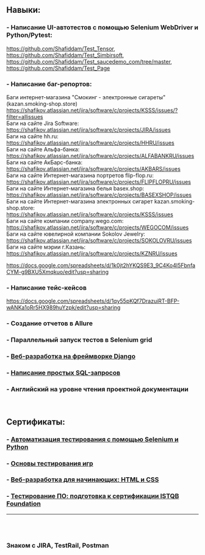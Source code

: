 ## Навыки:
### - Написание UI-автотестов с помощью Selenium WebDriver и Python/Pytest:
https://github.com/Shafiddam/Test_Tensor, https://github.com/Shafiddam/Test_Simbirsoft, https://github.com/Shafiddam/Test_saucedemo_com/tree/master, https://github.com/Shafiddam/Test_Page  
### - Написание баг-репортов:  
Баги интернет-магазина "Смокинг - электронные сигареты"(kazan.smoking-shop.store)  https://shafikov.atlassian.net/jira/software/c/projects/KSSS/issues/?filter=allissues  
Баги на сайте Jira Software: https://shafikov.atlassian.net/jira/software/c/projects/JIRA/issues  
Баги на сайте hh.ru: https://shafikov.atlassian.net/jira/software/c/projects/HHRU/issues  
Баги на сайте Альфа-банка: https://shafikov.atlassian.net/jira/software/c/projects/ALFABANKRU/issues  
Баги на сайте АкБарс-банка: https://shafikov.atlassian.net/jira/software/c/projects/AKBARS/issues  
Баги на сайте Интернет-магазина портретов flip-flop.ru: https://shafikov.atlassian.net/jira/software/c/projects/FLIPFLOPRU/issues  
Баги на сайте Интернет-магазина белья basex.shop: https://shafikov.atlassian.net/jira/software/c/projects/BASEXSHOP/issues  
Баги на сайте Интернет-магазина электронных сигарет kazan.smoking-shop.store: https://shafikov.atlassian.net/jira/software/c/projects/KSSS/issues    
Баги на сайте компании company.wego.com: https://shafikov.atlassian.net/jira/software/c/projects/WEGOCOM/issues  
Баги на сайте ювелирной компании Sokolov Jewelry: https://shafikov.atlassian.net/jira/software/c/projects/SOKOLOVRU/issues  
Баги на сайте мэрии г.Казань: https://shafikov.atlassian.net/jira/software/c/projects/KZNRU/issues  


https://docs.google.com/spreadsheets/d/1k0jt2hYKQS9E3_9C4Ko4I5FbnfaCYM-g9BXU5Xmqkuo/edit?usp=sharing  

### - Написание тейс-кейсов   
https://docs.google.com/spreadsheets/d/1qy55pKQf7DrazuiRT-BFP-wANKa1oRr5HX989huYzpk/edit?usp=sharing

### - Cоздание отчетов в Allure 
### - Параллельный запуск тестов в Selenium grid  
### - [Веб-разработка на фреймворке Django](https://github.com/Shafiddam/DJango_02122021/tree/master)
### - [Написание простых SQL-запросов](https://github.com/Shafiddam/SQL)  
### - Английский на уровне чтения проектной документации
<br>

## Сертификаты:
### - [Автоматизация тестирования с помощью Selenium и Python](https://stepik.org/certificate/95831e9f5dc8ebd9509b839678dfe3ff7835b27d.pdf)
### - [Основы тестирования игр](https://stepik.org/cert/1436950)
### - [Веб-разработка для начинающих: HTML и CSS](https://stepik.org/certificate/cb0e54a96a42de8b5bbff52bb16e65fd0af5701b.pdf)
### - [Тестирование ПО: подготовка к сертификации ISTQB Foundation](https://stepik.org/cert/1027568)

___________________________________________________________________
<br><br>
### Знаком с JIRA, TestRail, Postman
<br><br><br><br>
